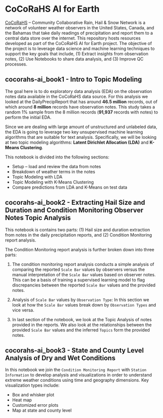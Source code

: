 # CoCoRaHS AI for Earth

[CoCoRaHS](https://www.cocorahs.org/) – Community Collaborative Rain, Hail & Snow Network is a network of volunteer weather observers in the United States, Canada, and the Bahamas that take daily readings of precipitation and report them to a central data store over the internet. This repository hosts resources developed as part of the CoCoRaHS AI for Earth project. The objective of the project is to leverage data science and machine learning techniques to support the key goals that include, (1) Extract insights from observation notes, (2) Use Notebooks to share data analysis, and (3) Improve QC processes.

## cocorahs-ai_book1 - Intro to Topic Modeling

The goal here is to do exploratory data analysis (EDA) on the observation notes data available in the CoCoRaHS data source. For this analysis we looked at the DailyPrecipReport that has around **46.5 million** records, out of which around **8 million** records have observation notes. This study takes a random 1% sample from the 8 million records (**91,937** records with notes) to perform the initial EDA.

Since we are dealing with large amount of unstructured and unlabeled data, the EDA is going to leverage two key unsupervised machine learning algorithms that are suitable for text analysis. Specifically, we will be looking at two topic modeling algorithms: **Latent Dirichlet Allocation (LDA)** and **K-Means Clustering**. 

This notebook is divided into the following sections:

- Setup – load and review the data from notes
- Breakdown of weather terms in the notes
- Topic Modeling with LDA
- Topic Modeling with K-Means Clustering
- Compare predictions from LDA and K-Means on test data

## cocorahs-ai_book2 - Extracting Hail Size and Duration and Condition Monitoring Observer Notes Topic Analysis

This notebook is contains two parts: (1) Hail size and duration extraction from notes in the daily precipitation reports, and (2) Condition Monitoring report analysis.

The Condition Monitoring report analysis is further broken down into three parts:

1. The condition monitoring report analysis conducts a simple analysis of comparing the reported `Scale Bar` values by observers versus the manual interpretation of the `Scale Bar` values based on observer notes. This can be a basis of training a supervised learning model to flag discrepancies between the reported `Scale Bar` values and the provided notes.

2. Analysis of `Scale Bar` values by `Observation Type`: In this section we look at how the `Scale Bar` values break down by `Observation Types` and vice versa.

3. In last section of the notebook, we look at the Topic Analysis of notes provided in the reports. We also look at the relationships between the provided `Scale Bar` values and the inferred `Topics` form the provided notes.

## cocorahs-ai_book3 - State and County Level Analysis of Dry and Wet Conditions

In this notebook we join the `Condition Monitoring Report` with `Station Information` to develop analysis and visualizations in order to understand extreme weather conditions using time and geography dimensions. Key visualization types include:

- Box and whisker plot
- Heat map
- Customized error plots
- Map at state and county level
